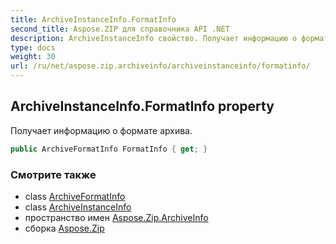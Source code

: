 ```yaml
---
title: ArchiveInstanceInfo.FormatInfo
second_title: Aspose.ZIP для справочника API .NET
description: ArchiveInstanceInfo свойство. Получает информацию о формате архива.
type: docs
weight: 30
url: /ru/net/aspose.zip.archiveinfo/archiveinstanceinfo/formatinfo/
---
```

## ArchiveInstanceInfo.FormatInfo property

Получает информацию о формате архива.

```csharp
public ArchiveFormatInfo FormatInfo { get; }
```

### Смотрите также

* class [ArchiveFormatInfo](../../archiveformatinfo/)
* class [ArchiveInstanceInfo](../)
* пространство имен [Aspose.Zip.ArchiveInfo](../../archiveinstanceinfo/)
* сборка [Aspose.Zip](../../../)


